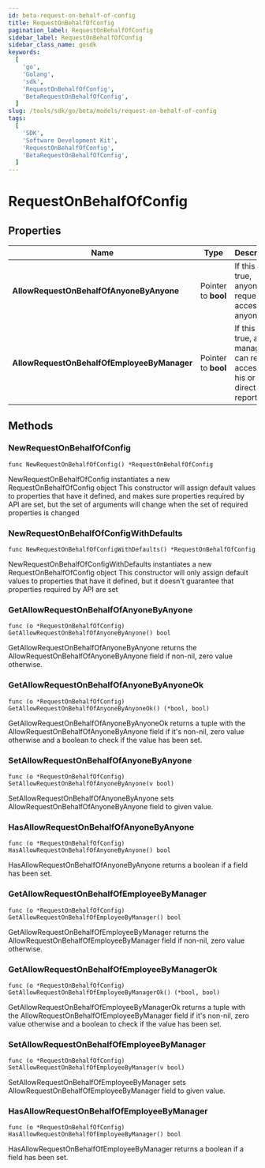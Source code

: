 ```yaml
---
id: beta-request-on-behalf-of-config
title: RequestOnBehalfOfConfig
pagination_label: RequestOnBehalfOfConfig
sidebar_label: RequestOnBehalfOfConfig
sidebar_class_name: gosdk
keywords:
  [
    'go',
    'Golang',
    'sdk',
    'RequestOnBehalfOfConfig',
    'BetaRequestOnBehalfOfConfig',
  ]
slug: /tools/sdk/go/beta/models/request-on-behalf-of-config
tags:
  [
    'SDK',
    'Software Development Kit',
    'RequestOnBehalfOfConfig',
    'BetaRequestOnBehalfOfConfig',
  ]
---
```


# RequestOnBehalfOfConfig

## Properties

| Name | Type | Description | Notes |
| --- | --- | --- | --- |
| **AllowRequestOnBehalfOfAnyoneByAnyone** | Pointer to **bool** | If this is true, anyone can request access for anyone. | [optional] [default to false] |
| **AllowRequestOnBehalfOfEmployeeByManager** | Pointer to **bool** | If this is true, a manager can request access for his or her direct reports. | [optional] [default to false] |

## Methods

### NewRequestOnBehalfOfConfig

`func NewRequestOnBehalfOfConfig() *RequestOnBehalfOfConfig`

NewRequestOnBehalfOfConfig instantiates a new RequestOnBehalfOfConfig object This constructor will assign default values to properties that have it defined, and makes sure properties required by API are set, but the set of arguments will change when the set of required properties is changed

### NewRequestOnBehalfOfConfigWithDefaults

`func NewRequestOnBehalfOfConfigWithDefaults() *RequestOnBehalfOfConfig`

NewRequestOnBehalfOfConfigWithDefaults instantiates a new RequestOnBehalfOfConfig object This constructor will only assign default values to properties that have it defined, but it doesn't guarantee that properties required by API are set

### GetAllowRequestOnBehalfOfAnyoneByAnyone

`func (o *RequestOnBehalfOfConfig) GetAllowRequestOnBehalfOfAnyoneByAnyone() bool`

GetAllowRequestOnBehalfOfAnyoneByAnyone returns the AllowRequestOnBehalfOfAnyoneByAnyone field if non-nil, zero value otherwise.

### GetAllowRequestOnBehalfOfAnyoneByAnyoneOk

`func (o *RequestOnBehalfOfConfig) GetAllowRequestOnBehalfOfAnyoneByAnyoneOk() (*bool, bool)`

GetAllowRequestOnBehalfOfAnyoneByAnyoneOk returns a tuple with the AllowRequestOnBehalfOfAnyoneByAnyone field if it's non-nil, zero value otherwise and a boolean to check if the value has been set.

### SetAllowRequestOnBehalfOfAnyoneByAnyone

`func (o *RequestOnBehalfOfConfig) SetAllowRequestOnBehalfOfAnyoneByAnyone(v bool)`

SetAllowRequestOnBehalfOfAnyoneByAnyone sets AllowRequestOnBehalfOfAnyoneByAnyone field to given value.

### HasAllowRequestOnBehalfOfAnyoneByAnyone

`func (o *RequestOnBehalfOfConfig) HasAllowRequestOnBehalfOfAnyoneByAnyone() bool`

HasAllowRequestOnBehalfOfAnyoneByAnyone returns a boolean if a field has been set.

### GetAllowRequestOnBehalfOfEmployeeByManager

`func (o *RequestOnBehalfOfConfig) GetAllowRequestOnBehalfOfEmployeeByManager() bool`

GetAllowRequestOnBehalfOfEmployeeByManager returns the AllowRequestOnBehalfOfEmployeeByManager field if non-nil, zero value otherwise.

### GetAllowRequestOnBehalfOfEmployeeByManagerOk

`func (o *RequestOnBehalfOfConfig) GetAllowRequestOnBehalfOfEmployeeByManagerOk() (*bool, bool)`

GetAllowRequestOnBehalfOfEmployeeByManagerOk returns a tuple with the AllowRequestOnBehalfOfEmployeeByManager field if it's non-nil, zero value otherwise and a boolean to check if the value has been set.

### SetAllowRequestOnBehalfOfEmployeeByManager

`func (o *RequestOnBehalfOfConfig) SetAllowRequestOnBehalfOfEmployeeByManager(v bool)`

SetAllowRequestOnBehalfOfEmployeeByManager sets AllowRequestOnBehalfOfEmployeeByManager field to given value.

### HasAllowRequestOnBehalfOfEmployeeByManager

`func (o *RequestOnBehalfOfConfig) HasAllowRequestOnBehalfOfEmployeeByManager() bool`

HasAllowRequestOnBehalfOfEmployeeByManager returns a boolean if a field has been set.
